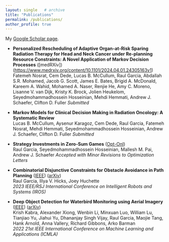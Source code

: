 ```yaml
---
layout: single   # archive
title: "Publications"
permalink: /publications/
author_profile: true
---
```


<!-- {% if author.googlescholar %}
  You can also find my articles on <u><a href="{{author.googlescholar}}">my Google Scholar profile</a>.</u>
{% endif %}

{% include base_path %}

{% for post in site.publications reversed %}
  {% include archive-single.html %}
{% endfor %} -->


My [Google Scholar page](https://scholar.google.com/citations?user=zEP4GUoAAAAJ&hl=en).

<!-- Preprints from 2015 and after are also available on [arXiv](https://arxiv.org/a/chan_j_3.html). -->


* **Personalized Rescheduling of Adaptive Organ-at-Risk Sparing Radiation Therapy for Head and Neck Cancer under Re-planning Resource Constraints: A Novel Application of Markov Decision Processes** ([medRXiv])(https://www.medrxiv.org/content/10.1101/2024.04.01.24305163v1) <br />
Fatemeh Nosrat, Cem Dede, Lucas B. McCullum, Raul Garcia, Abdallah S.R. Mohamed, Jacob G. Scott, James E. Bates, Brigid A. McDonald, Kareem A. Wahid, Mohamed A. Naser, Renjie He, Amy C. Moreno, Lisanne V. van Dijk, Kristy K. Brock, Jolien Heukelom, Seyedmohammadhossein Hosseinian, Mehdi Hemmati, Andrew J. Schaefer, Clifton D. Fuller
_Submitted_

* **Markov Models for Clinical Decision Making in Radiation Oncology: A Systematic Review** <br />
Lucas B. McCullum, Aysenur Karagoz, Cem Dede, Raul Garcia, Fatemeh Nosrat, Mehdi Hemmati, Seyedmohammadhossein Hosseinian, Andrew J. Schaefer, Clifton D. Fuller
_Submitted_

* **Strategy Investments in Zero-Sum Games** ([Opt-Onl](https://optimization-online.org/2023/10/strategy-investments-in-matrix-games/)) <br />
  Raul Garcia, Seyedmohammadhossein Hosseinian, Mallesh M. Pai, Andrew J. Schaefer
  _Accepted with Minor Revisions to Optimization Letters_

* **Combinatorial Disjunctive Constraints for Obstacle Avoidance in Path Planning** ([IEEE](https://ieeexplore.ieee.org/abstract/document/10342117)) ([arXiv](https://arxiv.org/abs/2312.02016))  <br />
  Raul Garcia, Illya V. Hicks, Joey Huchette  <br />
  _2023 IEEE/RSJ International Conference on Intelligent Robots and Systems (IROS)_

* **Deep Object Detection for Waterbird Monitoring using Aerial Imagery** ([IEEE](https://ieeexplore.ieee.org/document/10069986)) ([arXiv](https://arxiv.org/abs/2210.04868))  <br />
  Krish Kabra, Alexander Xiong, Wenbin Li, Minxuan Luo, William Lu, Tianjiao Yu, Jiahui Yu, Dhananjay Singh Vijay, Raul Garcia, Maojie Tang, Hank Arnold, Anna Vallery, Richard Gibbons, Arko Barman  <br />
  _2022 21st IEEE International Conference on Machine Learning and Applications (ICMLA)_
